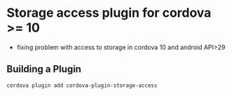 # Storage access plugin for cordova >= 10
- fixing problem with access to storage in cordova 10 and android API>29
## Building a Plugin
```
cordova plugin add cordova-plugin-storage-access
```
